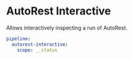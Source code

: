 # AutoRest Interactive

Allows interactively inspecting a run of AutoRest.

``` yaml
pipeline:
  autorest-interactive:
    scope: __status
```